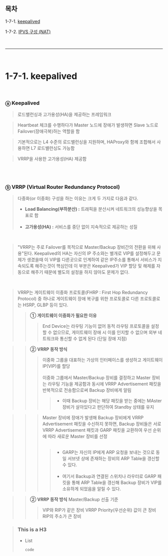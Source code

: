 ## 목차

1-7-1. [keepalived](#1-7-1-keepalived)

1-7-2. [IPVS 구성 (NAT)](#1-6-2-ipvs-구성-nat)

<br>

---

<br>

# 1-7-1. keepalived

<br>

### ⓐ Keepalived

> 로드밸런싱과 고가용성(HA)을 제공하는 프레임워크

> Heartbeat 체크를 수행하다가 Master 노드에 장애가 발생하면 Slave 노드로 Failover(장애극복)하는 역할을 함

> 기본적으로는 L4 수준의 로드밸런싱을 지원하며, HAProxy와 함께 조합해서 사용하면 L7 로드밸런싱도 가능함

> VRRP을 사용한 고가용성(HA) 제공함

<br><br>

### ⓑ VRRP (Virtual Router Redundancy Protocol)

> 다중화(or 이중화) 구성을 하는 이유는 크게 두 가지로 다음과 같다.
> + **Load Balancing(부하분산) :** 트래픽을 분산시켜 네트워크의 성능향상을 목표로 함 <br><br>
> + **고가용성(HA) :** 서비스를 중단 없이 지속적으로 제공하는 성질

<br>

> "VRRP는 주로 Failover를 목적으로 Master/Backup 장비간의 전환을 위해 사용"된다. Keepalived의 HA는 자신의 IP 주소와는 별개로 VIP를 설정해두고 문제가 생겼을때 이 VIP를 다른곳으로 인계하여 같은 IP주소를 통해서 서비스가 지속되도록 해주는것이 핵심인데 이 부분은 Keepalived가 VIP 할당 및 해제를 자동으로 해주기 때문에 별도의 설정을 하지 않아도 문제가 없다.

<br>

> VRRP는 게이트웨이 이중화 프로토콜(FHRP : First Hop Redundancy Protocol) 중 하나로 게이트웨이 장애 복구를 위한 프로토콜로 다른 프로토콜로는 HSRP, GLBP 등이 있다.
>    > **① 게이트웨이 이중화가 필요한 이유**
>    >  > End Device는 라우팅 기능이 없어 동적 라우팅 프로토콜을 설정할 수 없으므로, 게이트웨이 장애 시 이를 인지할 수 없으며 외부 네트워크와 통신할 수 없게 된다 (단일 장애 지점)

>    > **② VRRP 동작 방식**
>    >  > 이중화 그룹을 대표하는 가상의 인터페이스를 생성하고 게이트웨이 IP(VIP)를 할당 <br><br>
>    >  > 이중화 그룹에서 Master/Backup 장비를 결정하고 Master 장비는 라우팅 기능을 제공함과 동시에 VRRP Advertisement 패킷을 반복적으로 전송함으로써 Backup 장비에게 알림
>    >  >   > + 이때 Backup 장비는 해당 패킷을 받는 중에는 MAster 장비가 살아있다고 판단하여 Standby 상태를 유지 

>    >  > Master 장비에 장애가 발생해 Backup 장비에게 VRRP Advertisement 패킷을 수신하지 못하면, Backup 장비들은 서로 VRRP Advertisement 패킷과 GARP 패킷을 교환하여 우선 순위에 따라 새로운 Master 장비를 선정 <br><br>
>    >  >   > + GARP는 자신의 IP에게 ARP 요청을 보내는 것으로 동일 서브넷 상에 존재하는 장비의 ARP Table을 갱신할 수 있다. <br><br>
>    >  >   > + 여기서 Backup과 연결된 스위치나 라우터로 GARP 패킷을 통해 ARP Table을 갱신해 Backup 장비가 VIP를 소유하게 되었음을 알릴 수 있다.

>    > **② VRRP 동작 방식** Master/Backup 선출 기준
>    >  > VIP와 RIP가 같은 장비
>    >  > VRRP Priority(우선순위) 값이 큰 장비
>    >  > RIP의 주소가 큰 장비


> ### This is a H3
> * List
>	```
>	code
>	```